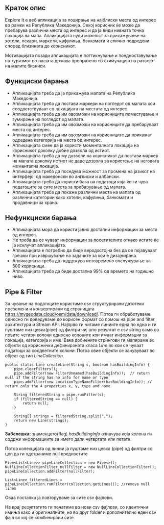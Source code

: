 ## Краток опис
Explore It е веб апликација за лоцирање на најблиски места од интерес во рамки на Република Македонија. Секој корисник ќе може да пребарува различни места од интерес и да ја види нивната точна локација на мапа. Апликацијата нуди можност за прикажување на хотели, пекари, маркети, кафулиња, банкомати и слично подредени според близината до корисникот. 

Мотивацијата позади апликацијата е поттикнување и поедноставување на туризмот во нашата држава пропратено со стимулација на развојот на малите бизниси.

## Функциски барања
- Апликацијата треба да ја прикажува мапата на Република Македонија.
- Апликацијата треба да постави маркери на погледот од мапата кои соодветствуваат со локацијата на местата од интерес.
- Апликациајта треба да им овозможи на корисниците поместување и зумирање на погледот од мапата.
- Апликацијата треба да им овозможи на корисниците да пребаруваат места од интерес.
- Апликацијата треба да им овозможи на корисниците да прикажат одредена категорија на места од интерес.
- Апликацијата смее да ја користи моменталната локација на корисникот доколку добие дозвола од истиот.
- Апликацијата треба да му дозволи на корисникот да постави маркер на мапата доколку истиот не даде дозвола за користење на неговата моментална локација.
- Апликацијата треба да поседува можност за промена на јазикот на интерфејс, од македонски во англиски и албански.
- Апликацијата треба да користи база на податоци која ќе ги чува податоците за сите места за пребарување од мапата.
- Апликацијата треба да покаже различни места на мапата од различни категории како хотели, кафулиња, банкомати и продавници за храна.

## Нефункциски барања
- Апликацијата мора да користи јавно достапни информации за места од интерес.
- Не треба да се чуваат информации за посетителите откако истите ќе ја исклучат апликацијата.
- Апликацијата е потребно да биде веродостојна без да се појавуваат грешки при извршување на задачите за кои е дизајнирана.
- Апликацијата треба да поддржува истовремено опслужување на 500 корисници.
- Апликацијата треба да биде достапна 99% од времето на годишно ниво.

## Pipe & Filter

За чување на податоците користиме csv структурирани датотеки преземени и конвертирани од страницата https://mygeodata.cloud/osm/data/download/. 
Потоа ги обработуваме односно ги доведуваме до корисен формат со помош на pipe and filter архитектура и Stream API. Најпрво ги читаме линиите една по една и ги пуштаме низ цевка(pipe) од филтри чиј што резултат е csv string само со првите четири колони односно колоните кои имаат информации за локација, категорија и име. Вака добиените стрингови ги мапираме во објекти од кориснички дефинираната класа *Line* во кои се чуваат податоци за соодветните колони. Потоа овие објекти се зачувуваат во објект од тип *LineCollection*.
```
public static Line createLine(String s, boolean hasBuildingInfo) {
    pipe.clearFilters();
    pipe.addFilter(new FilterUnnamed(hasBuildingInfo));  // return null if the string has no info for name or type
    pipe.addFilter(new LocationTypeNameFilter(hasBuildingInfo)); // return only the 4 properties x, y, type and name

    String filteredString = pipe.runFilter(s);
    if (filteredString == null) {
        return null;
    }

    String[] strings = filteredString.split(",");
    return new Line(strings);
}
```
**Забелешка:**  знаменцето(flag) *hasBuildingInfo* означува која колона ги содржи информациите за името дали четвртата или петата.

Потоа колекцијата од линии ја пуштаме низ цевка (pipe) од филтри со цел да ги одстраниме null вредностите
```
Pipe<List<Line>> pipeLineCollection = new Pipe<>();
NullLineCollectionFilter nullFilter = new NullLineCollectionFilter();
pipeLineCollection.addFilter(nullFilter);
```
```
List<Line> filteredLines = pipeLineCollection.runFilter(collection.getLines()); //remove null lines
```

Оваа постапка ја повторуваме за сите csv фајлови.

На крај резултатите ги печатиме во нови csv фајлови, со идентични имиња како и оригиналните, но во друг folder и дополнително еден csv фајл во кој се комбинирани сите.
